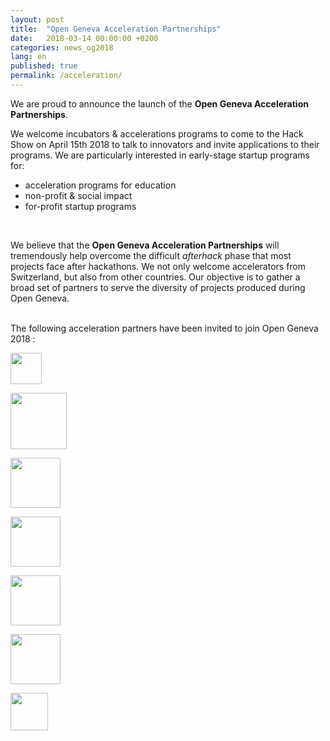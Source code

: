 ```yaml
---
layout: post
title:  "Open Geneva Acceleration Partnerships"
date:   2018-03-14 00:00:00 +0200
categories: news_og2018
lang: en
published: true
permalink: /acceleration/
---
```


We are proud to announce the launch of the **Open Geneva Acceleration Partnerships**.

We welcome incubators & accelerations programs to come to the Hack Show on April 15th 2018 to talk to innovators
and invite applications to their programs. We are particularly interested in early-stage startup programs for:

* acceleration programs for education
* non-profit & social impact
* for-profit startup programs

<!--more-->
<br>

We believe that the **Open Geneva Acceleration Partnerships** will tremendously help overcome the difficult *afterhack* phase that most projects face after hackathons. We not only welcome accelerators from Switzerland, but also from other countries. Our objective is to gather a broad set of partners to serve the diversity of projects produced during Open Geneva.

<br>
The following acceleration partners have been invited to join Open Geneva 2018 :

<a href="{{ site.baseurl }}/masschallenge/"><img src="{{ site.baseurl }}/images/partners/MCCH.png" height="50" alt="" class="imgspace" />

<a href="http://www.x-lab.tsinghua.edu.cn/en/" target="_blank"><img src="{{ site.baseurl }}/images/partners/Tsinghua-xlab.jpg" height="90" alt="" class="imgspace" /></a>

<a href="https://www.liftlab.ch/" target="_blank"><img src="{{ site.baseurl }}/images/partners/logo_lift.png" height="80" alt="" class="imgspace" /></a>

<a href="http://www.ville-geneve.ch/ginnove" target="_blank"><img src="{{ site.baseurl }}/images/partners/GINNOVE-LOGO_grand.jpg" height="80" alt="" class="imgspace" /></a>

<a href="http://gt-initiative.org/" target="_blank"><img src="{{ site.baseurl }}/images/partners/GTI-logo.png" alt="" height="80" class="imgspace" /></a>

<a href="https://bestforgeneva.ch/en/" target="_blank"><img src="{{ site.baseurl }}/images/partners/best_for_geneva.png" height="80" alt="" class="imgspace"/></a>

<a href="http://geneus.ch/" target="_blank"><img src="{{ site.baseurl }}/images/partners/geneus.png" height="60" alt="" class="imgspace" /></a><br><br>
